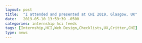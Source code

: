 ```yaml
---
layout: post
title:  "I attended and presented at CHI 2019, Glasgow, UK"
date:   2019-05-10 13:59:39 -0500
categories: internship hci feeds
tags: [Internship,HCI,Web Design,Checklists,UX,Critter,CHI]
type: news
---
```

